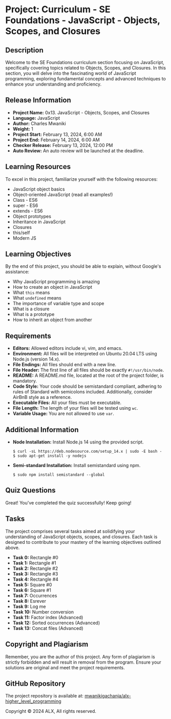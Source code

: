# Project: Curriculum - SE Foundations - JavaScript - Objects, Scopes, and Closures

## Description
Welcome to the SE Foundations curriculum section focusing on JavaScript, specifically covering topics related to Objects, Scopes, and Closures. In this section, you will delve into the fascinating world of JavaScript programming, exploring fundamental concepts and advanced techniques to enhance your understanding and proficiency.

## Release Information
- **Project Name:** 0x13. JavaScript - Objects, Scopes, and Closures
- **Language:** JavaScript
- **Author:** Charles Mwaniki
- **Weight:** 1
- **Project Start:** February 13, 2024, 6:00 AM
- **Project End:** February 14, 2024, 6:00 AM
- **Checker Release:** February 13, 2024, 12:00 PM
- **Auto Review:** An auto review will be launched at the deadline.

## Learning Resources
To excel in this project, familiarize yourself with the following resources:
- JavaScript object basics
- Object-oriented JavaScript (read all examples!)
- Class - ES6
- super - ES6
- extends - ES6
- Object prototypes
- Inheritance in JavaScript
- Closures
- this/self
- Modern JS

## Learning Objectives
By the end of this project, you should be able to explain, without Google's assistance:
- Why JavaScript programming is amazing
- How to create an object in JavaScript
- What `this` means
- What `undefined` means
- The importance of variable type and scope
- What is a closure
- What is a prototype
- How to inherit an object from another

## Requirements
- **Editors:** Allowed editors include vi, vim, and emacs.
- **Environment:** All files will be interpreted on Ubuntu 20.04 LTS using Node.js (version 14.x).
- **File Endings:** All files should end with a new line.
- **File Header:** The first line of all files should be exactly `#!/usr/bin/node`.
- **README:** A README.md file, located at the root of the project folder, is mandatory.
- **Code Style:** Your code should be semistandard compliant, adhering to rules of Standard with semicolons included. Additionally, consider AirBnB style as a reference.
- **Executable Files:** All your files must be executable.
- **File Length:** The length of your files will be tested using `wc`.
- **Variable Usage:** You are not allowed to use `var`.

## Additional Information
- **Node Installation:** Install Node.js 14 using the provided script.
  ```
  $ curl -sL https://deb.nodesource.com/setup_14.x | sudo -E bash -
  $ sudo apt-get install -y nodejs
  ```
- **Semi-standard Installation:** Install semistandard using npm.
  ```
  $ sudo npm install semistandard --global
  ```

## Quiz Questions
Great! You've completed the quiz successfully! Keep going!

## Tasks
The project comprises several tasks aimed at solidifying your understanding of JavaScript objects, scopes, and closures. Each task is designed to contribute to your mastery of the learning objectives outlined above.

- **Task 0:** Rectangle #0
- **Task 1:** Rectangle #1
- **Task 2:** Rectangle #2
- **Task 3:** Rectangle #3
- **Task 4:** Rectangle #4
- **Task 5:** Square #0
- **Task 6:** Square #1
- **Task 7:** Occurrences
- **Task 8:** Esrever
- **Task 9:** Log me
- **Task 10:** Number conversion
- **Task 11:** Factor index (Advanced)
- **Task 12:** Sorted occurrences (Advanced)
- **Task 13:** Concat files (Advanced)

## Copyright and Plagiarism
Remember, you are the author of this project. Any form of plagiarism is strictly forbidden and will result in removal from the program. Ensure your solutions are original and meet the project requirements.

## GitHub Repository
The project repository is available at: [mwanikigachanja/alx-higher_level_programming](https://github.com/mwanikigachanja/alx-higher_level_programming)

Copyright © 2024 ALX, All rights reserved.
